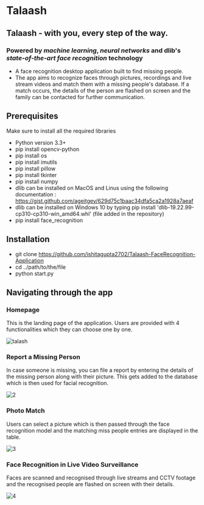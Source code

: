 # Talaash #

## Talaash - with you, every step of the way. ##
### Powered by *machine learning*, *neural networks* and dlib's *state-of-the-art face recognition* technology ### 
* A face recognition desktop application built to find missing people. <br />
* The app aims to recognize faces through pictures, recordings and live stream videos and match them with a missing people's database. If a match occurs, the details of the person are flashed on screen and the family can be contacted for further communication. <br />

## Prerequisites ##
Make sure to install all the required libraries <br />
* Python version 3.3+ 
* pip install opencv-python
* pip install os
* pip install imutils
* pip install pillow
* pip install tkinter
* pip install numpy
* dlib can be installed on MacOS and Linus using the following documentation : https://gist.github.com/ageitgey/629d75c1baac34dfa5ca2a1928a7aeaf
* dlib can be installed on Windows 10 by typing pip install 'dlib-19.22.99-cp310-cp310-win_amd64.whl' (file added in the repository)
* pip install face_recognition

## Installation ##
* git clone https://github.com/ishitagupta2702/Talaash-FaceRecognition-Application
* cd ../path/to/the/file
* python start.py

## Navigating through the app ##

### Homepage ###
This is the landing page of the application. Users are provided with 4 functionalities which they can choose one by one. 

![talash](https://user-images.githubusercontent.com/79853573/170890341-3f11cad9-4e95-4f39-98f6-40608c9b59ac.png)

### Report a Missing Person ###
In case someone is missing, you can file a report by entering the details of the missing person along with their picture. This gets added to the database which is then used for facial recognition. 

![2](https://user-images.githubusercontent.com/79853573/170890247-7a3f3f7e-92e8-4dd8-b011-1802555216cc.png)

### Photo Match ###
Users can select a picture which is then passed through the face recognition model and the matching miss people entries are displayed in the table. 

![3](https://user-images.githubusercontent.com/79853573/170890293-03bc8047-6e89-4387-9271-da1084776bf9.png)

### Face Recognition in Live Video Surveillance ###
Faces are scanned and recognised through live streams and CCTV footage and the recognised people are flashed on screen with their details. 

![4](https://user-images.githubusercontent.com/79853573/170890300-1e200e8b-8fc8-40a1-a822-99de2c729d69.png)


